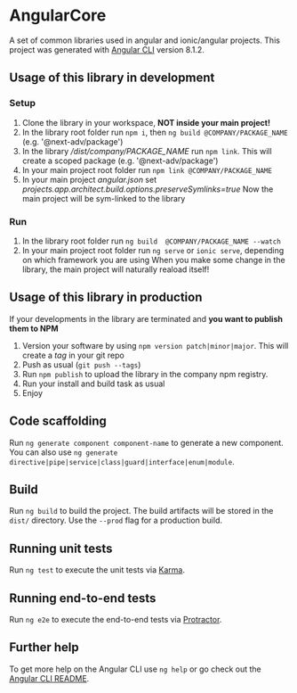 # AngularCore

A set of common libraries used in angular and ionic/angular projects.
This project was generated with [Angular CLI](https://github.com/angular/angular-cli) version 8.1.2.

## Usage of this library in development

### Setup

1. Clone the library in your workspace, **NOT inside your main project!**
2. In the library root folder run `npm i`, then `ng build @COMPANY/PACKAGE_NAME` (e.g. '@next-adv/package')
3. In the library */dist/company/PACKAGE_NAME* run `npm link`. This will create a scoped package (e.g. '@next-adv/package')
4. In your main project root folder run `npm link @COMPANY/PACKAGE_NAME`
5. In your main project *angular.json* set *projects.app.architect.build.options.preserveSymlinks=true*
Now the main project will be sym-linked to the library

### Run

1. In the library root folder run `ng build  @COMPANY/PACKAGE_NAME --watch`
2. In your main project root folder run `ng serve` or `ionic serve`, depending on which framework you are using
When you make some change in the library, the main project will naturally reaload itself!

## Usage of this library in production

If your developments in the library are terminated and **you want to publish them to NPM**

1. Version your software by using `npm version patch|minor|major`. This will create a *tag* in your git repo
2. Push as usual (`git push --tags`)
3. Run `npm publish` to upload the library in the company npm registry.
4. Run your install and build task as usual
5. Enjoy

## Code scaffolding

Run `ng generate component component-name` to generate a new component. You can also use `ng generate directive|pipe|service|class|guard|interface|enum|module`.

## Build

Run `ng build` to build the project. The build artifacts will be stored in the `dist/` directory. Use the `--prod` flag for a production build.

## Running unit tests

Run `ng test` to execute the unit tests via [Karma](https://karma-runner.github.io).

## Running end-to-end tests

Run `ng e2e` to execute the end-to-end tests via [Protractor](http://www.protractortest.org/).

## Further help

To get more help on the Angular CLI use `ng help` or go check out the [Angular CLI README](https://github.com/angular/angular-cli/blob/master/README.md).
